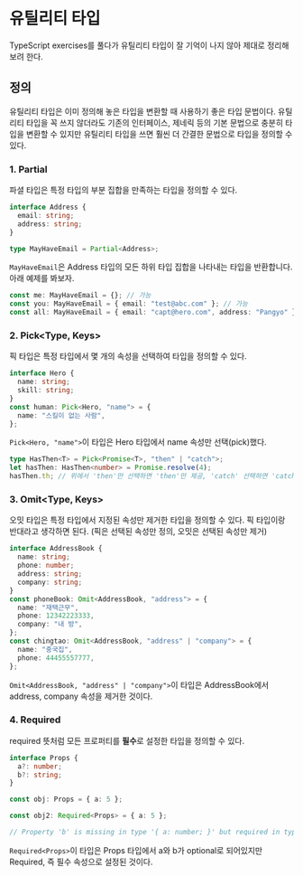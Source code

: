 # 유틸리티 타입

TypeScript exercises를 풀다가 유틸리티 타입이 잘 기억이 나지 않아 제대로 정리해보려 한다.

## 정의

유틸리티 타입은 이미 정의해 놓은 타입을 변환할 때 사용하기 좋은 타입 문법이다. 유틸리티 타입을 꼭 쓰지 않더라도 기존의 인터페이스, 제네릭 등의 기본 문법으로 충분히 타입을 변환할 수 있지만 유틸리티 타입을 쓰면 훨씬 더 간결한 문법으로 타입을 정의할 수 있다.

### 1. Partial<Type>

파셜 타입은 특정 타입의 부분 집합을 만족하는 타입을 정의할 수 있다.

```ts
interface Address {
  email: string;
  address: string;
}

type MayHaveEmail = Partial<Address>;
```

`MayHaveEmail`은 Address 타입의 모든 하위 타입 집합을 나타내는 타입을 반환합니다. 아래 예제를 봐보자.

```ts
const me: MayHaveEmail = {}; // 가능
const you: MayHaveEmail = { email: "test@abc.com" }; // 가능
const all: MayHaveEmail = { email: "capt@hero.com", address: "Pangyo" }; // 가능
```

### 2. Pick<Type, Keys>

픽 타입은 특정 타입에서 몇 개의 속성을 선택하여 타입을 정의할 수 있다.

```ts
interface Hero {
  name: string;
  skill: string;
}
const human: Pick<Hero, "name"> = {
  name: "스킬이 없는 사람",
};
```

`Pick<Hero, "name">`이 타입은 Hero 타입에서 name 속성만 선택(pick)했다.

```ts
type HasThen<T> = Pick<Promise<T>, "then" | "catch">;
let hasThen: HasThen<number> = Promise.resolve(4);
hasThen.th; // 위에서 'then'만 선택하면 'then'만 제공, 'catch' 선택하면 'catch만 제공'
```

### 3. Omit<Type, Keys>

오밋 타입은 특정 타입에서 지정된 속성만 제거한 타입을 정의할 수 있다. 픽 타입이랑 반대라고 생각하면 된다. (픽은 선택된 속성만 정의, 오밋은 선택된 속성만 제거)

```ts
interface AddressBook {
  name: string;
  phone: number;
  address: string;
  company: string;
}
const phoneBook: Omit<AddressBook, "address"> = {
  name: "재택근무",
  phone: 12342223333,
  company: "내 방",
};
const chingtao: Omit<AddressBook, "address" | "company"> = {
  name: "중국집",
  phone: 44455557777,
};
```

`Omit<AddressBook, "address" | "company">`이 타입은 AddressBook에서 address, company 속성을 제거한 것이다.

### 4. Required<Type>

required 뜻처럼 모든 프로퍼티를 **필수**로 설정한 타입을 정의할 수 있다.

```ts
interface Props {
  a?: number;
  b?: string;
}

const obj: Props = { a: 5 };

const obj2: Required<Props> = { a: 5 };

// Property 'b' is missing in type '{ a: number; }' but required in type 'Required<Props>'.
```

`Required<Props>`이 타입은 Props 타입에서 a와 b가 optional로 되어있지만 Required, 즉 필수 속성으로 설정된 것이다.
